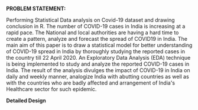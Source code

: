 **PROBLEM STATEMENT:**

Performing Statistical Data analysis on Covid-19 dataset and drawing conclusion in R.
The number of COVID-19 cases in India is increasing at a rapid pace. The National and local
authorities are having a hard time to create a pattern, analyze and forecast the spread of COVID19 in India. The main aim of this paper is to draw a statistical model for better understanding of
COVID-19 spread in India by thoroughly studying the reported cases in the country till 22 April
2020. An Exploratory Data Analysis (EDA) technique is being implemented to study and
analyze the reported COVID-19 cases in India. The result of the analysis divulges the impact of
COVID-19 in India on daily and weekly manner, analogize India with abutting countries as well
as with the countries who are badly affected and arrangement of India's Healthcare sector for
such epidemic. 


**Detailed Design**
